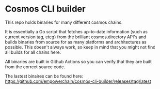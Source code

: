# Cosmos CLI builder

This repo holds binaries for many different cosmos chains.

It is essentially a Go script that fetches up-to-date information (such as current version tag, etcg) from the brilliant cosmos.directory API's and builds binaries from source for as many platforms and architectures as possible. This doesn't always work, so keep in mind that you might not find all builds for all chains here.

All binaries are built in Github Actions so you can verify that they are built from the correct source code.

The lastest binaires can be found here: https://github.com/empowerchain/cosmos-cli-builder/releases/tag/latest